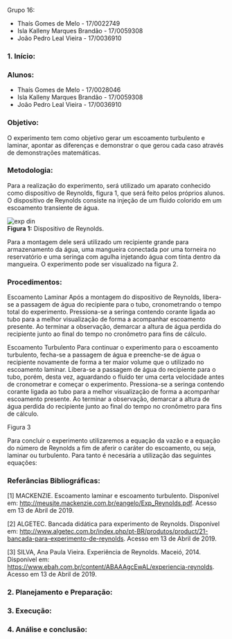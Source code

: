 Grupo 16:
- Thaís Gomes de Melo - 17/0022749
- Isla Kalleny Marques Brandão - 17/0059308
- João Pedro Leal Vieira - 17/0036910

### 1.	Início:
 
### Alunos:
* Thaís Gomes de Melo - 17/0028046
* Isla Kalleny Marques Brandão - 17/0059308
* João Pedro Leal Vieira - 17/0036910 

### Objetivo:
O experimento tem como objetivo gerar um escoamento turbulento e laminar, apontar as diferenças e demonstrar o que gerou cada caso através de demonstrações matemáticas.

### Metodologia:
Para a realização do experimento, será utilizado um aparato conhecido como dispositivo de Reynolds, figura 1, que será feito pelos próprios alunos. O dispositivo de Reynolds consiste na injeção de um fluido colorido em um escoamento transiente de água.

![exp din](https://github.com/lgnsparda/Laboratorio_dinamica_dos_fluidos_12019_FGA/blob/master/grupo_16/dis.png) <br/>
**Figura 1:** Dispositivo de Reynolds. </br>

Para a montagem dele será utilizado um recipiente grande para armazenamento da água, uma mangueira conectada por uma torneira no reservatório e uma seringa com agulha injetando água com tinta dentro da mangueira. O experimento pode ser visualizado na figura 2. 

### Procedimentos:

Escoamento Laminar
Após a montagem do dispositivo de Reynolds, libera-se a passagem de água do recipiente para o tubo, cronometrando o tempo total do experimento.
Pressiona-se a seringa contendo corante ligada ao tubo para a melhor visualização de forma a acompanhar escoamento presente.
Ao terminar a observação, demarcar a altura de água perdida do recipiente junto ao final do tempo no cronômetro para fins de cálculo. 

Escoamento Turbulento
Para continuar o experimento para o escoamento turbulento, fecha-se a passagem de água e preenche-se de água o recipiente novamente de forma a ter maior volume que o utilizado no escoamento laminar. Libera-se a passagem de água do recipiente para o tubo, porém, desta vez, aguardando o fluído ter uma certa velocidade antes de cronometrar e começar o experimento.
Pressiona-se a seringa contendo corante ligada ao tubo para a melhor visualização de forma a acompanhar escoamento presente.
Ao terminar a observação, demarcar a altura de água perdida do recipiente junto ao final do tempo no cronômetro para fins de cálculo.

Figura 3
	
Para concluir o experimento utilizaremos a equação da vazão e a equação do número de Reynolds a fim de aferir o caráter do escoamento, ou seja, laminar ou turbulento. Para tanto é necesária a utilização das seguintes equações:

### Referâncias Bibliográficas:

[1] MACKENZIE. Escoamento laminar e escoamento turbulento. Disponível em: <http://meusite.mackenzie.com.br/eangelo/Exp_Reynolds.pdf>. Acesso em 13 de Abril de 2019.

[2] ALGETEC. Bancada didática para experimento de Reynolds. Disponível em: <http://www.algetec.com.br/index.php/pt-BR/produtos/product/21-bancada-para-experimento-de-reynolds>. Acesso em 13 de Abril de 2019.

[3] SILVA, Ana Paula Vieira. Experiência de Reynolds. Maceió, 2014. Disponível em: <https://www.ebah.com.br/content/ABAAAgcEwAL/experiencia-reynolds>. Acesso em 13 de Abril de 2019.


### 2.	Planejamento e Preparação:

### 3.	Execução:

### 4.	Análise e conclusão:

